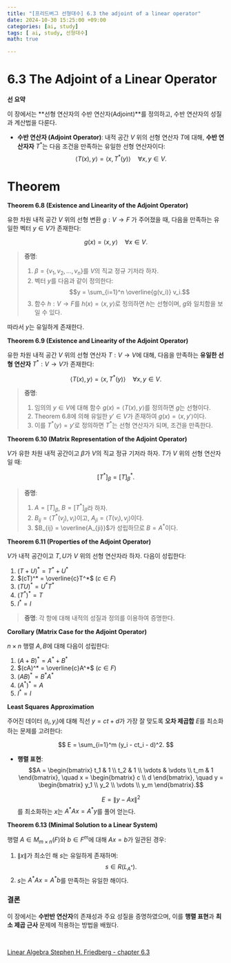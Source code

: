 ```yaml
---
title: "[프리드버그 선형대수] 6.3 the adjoint of a linear operator"
date: 2024-10-30 15:25:00 +09:00  
categories: [ai, study]  
tags: [ ai, study, 선형대수]  
math: true  

---
```


# **6.3 The Adjoint of a Linear Operator**

**선 요약**

이 장에서는 **선형 연산자의 수반 연산자(Adjoint)**를 정의하고, 수반 연산자의 성질과 계산법을 다룬다.

- **수반 연산자 (Adjoint Operator)**:
  내적 공간 $V$ 위의 선형 연산자 $T$에 대해, **수반 연산자자** $T^*$는 다음 조건을 만족하는 유일한 선형 연산자이다:
  $$
  \langle T(x), y \rangle = \langle x, T^*(y) \rangle \quad \forall x, y \in V.
  $$

# Theorem

**Theorem 6.8 (Existence and Linearity of the Adjoint Operator)**

유한 차원 내적 공간 $V$ 위의 선형 변환 $g: V \to F$ 가 주어졌을 때, 다음을 만족하는 유일한 벡터 $y \in V$가 존재한다:

$$
g(x) = \langle x, y \rangle \quad \forall x \in V.
$$

> **증명**:
> 1. $\beta = \{v_1, v_2, \dots, v_n\}$를 $V$의 직교 정규 기저라 하자.
> 2. 벡터 $y$를 다음과 같이 정의한다:
> $$y = \sum_{i=1}^n \overline{g(v_i)} v_i.$$  
> 3. 함수 $h: V \to F$를 $h(x) = \langle x, y \rangle$로 정의하면 $h$는 선형이며, $g$와 일치함을 보일 수 있다.

따라서 $y$는 유일하게 존재한다.


**Theorem 6.9 (Existence and Linearity of the Adjoint Operator)**

유한 차원 내적 공간 $V$ 위의 선형 연산자 $T: V \to V$에 대해, 다음을 만족하는 **유일한 선형 연산자** $T^*: V \to V$가 존재한다:

$$
\langle T(x), y \rangle = \langle x, T^*(y) \rangle \quad \forall x, y \in V.
$$

> **증명**:
> 1. 임의의 $y \in V$에 대해 함수 $g(x) = \langle T(x), y \rangle$를 정의하면 $g$는 선형이다.
> 2. Theorem 6.8에 의해 유일한 $y' \in V$가 존재하여 $g(x) = \langle x, y' \rangle$이다.
> 3. 이를 $T^*(y) = y'$로 정의하면 $T^*$는 선형 연산자가 되며, 조건을 만족한다.


**Theorem 6.10 (Matrix Representation of the Adjoint Operator)**

$V$가 유한 차원 내적 공간이고 $\beta$가 $V$의 직교 정규 기저라 하자. $T$가 $V$ 위의 선형 연산자일 때:

$$
[T^*]_{\beta} = [T]_{\beta}^*.
$$

> **증명**:
> 1. $A = [T]_{\beta}$, $B = [T^*]_{\beta}$라 하자.
> 2. $B_{ij} = \langle T^*(v_j), v_i \rangle$이고, $A_{ji} = \langle T(v_i), v_j \rangle$이다.
> 3. $B_{ij} = \overline{A_{ji}}$가 성립하므로 $B = A^*$이다.


**Theorem 6.11 (Properties of the Adjoint Operator)**

$V$가 내적 공간이고 $T, U$가 $V$ 위의 선형 연산자라 하자. 다음이 성립한다:

1. $(T + U)^* = T^* + U^*$
2. $(cT)^* = \overline{c}T^*$ ($c \in F$)
3. $(TU)^* = U^*T^*$
4. $(T^*)^* = T$
5. $I^* = I$

> **증명**: 각 항에 대해 내적의 성질과 정의를 이용하여 증명한다.


**Corollary (Matrix Case for the Adjoint Operator)**

$n \times n$ 행렬 $A, B$에 대해 다음이 성립한다:

1. $(A + B)^* = A^* + B^*$
2. $(cA)^* = \overline{c}A^*$ ($c \in F$)
3. $(AB)^* = B^*A^*$
4. $(A^*)^* = A$
5. $I^* = I$


**Least Squares Approximation**

주어진 데이터 $(t_i, y_i)$에 대해 직선 $y = ct + d$가 가장 잘 맞도록 **오차 제곱합** $E$를 최소화하는 문제를 고려한다:

$$
E = \sum_{i=1}^m (y_i - ct_i - d)^2.
$$

- **행렬 표현**:
  $$A = \begin{bmatrix} t_1 & 1 \\ t_2 & 1 \\ \vdots & \vdots \\ t_m & 1 \end{bmatrix}, \quad x = \begin{bmatrix} c \\ d \end{bmatrix}, \quad y = \begin{bmatrix} y_1 \\ y_2 \\ \vdots \\ y_m \end{bmatrix}.$$
  
  $$E = \|y - Ax\|^2$$를 최소화하는 $x$는 $A^*Ax = A^*y$를 풀어 얻는다.


**Theorem 6.13 (Minimal Solution to a Linear System)** 

행렬 $A \in M_{m \times n}(F)$와 $b \in F^m$에 대해 $Ax = b$가 일관된 경우:

1. $\|x\|$가 최소인 해 $s$는 유일하게 존재하며:
   $$s \in R(L_{A^*}).$$
2. $s$는 $A^*Ax = A^*b$를 만족하는 유일한 해이다.


### **결론**

이 장에서는 **수반반 연산자**의 존재성과 주요 성질을 증명하였으며, 이를 **행렬 표현**과 **최소 제곱 근사** 문제에 적용하는 방법을 배웠다.

<br/>

[Linear Algebra Stephen H. Friedberg - chapter 6.3](https://g.co/kgs/PAu2zpL)

